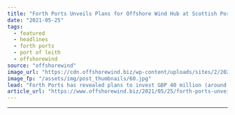 ```yaml
---
title: "Forth Ports Unveils Plans for Offshore Wind Hub at Scottish Port"
date: "2021-05-25"
tags: 
  - featured
  - headlines
  - forth ports
  - port of leith
  - offshorewind
source: "offshorewind"
image_url: "https://cdn.offshorewind.biz/wp-content/uploads/sites/2/2021/05/25094004/Forth-Ports_New-Leith-outer-berth-with-Floating-Foundation-and-Turbine.jpg"
image_fp: "/assets/img/post_thumbnails/60.jpg"
lead: "Forth Ports has revealed plans to invest GBP 40 million (around EUR 46 million)"
article_url: "https://www.offshorewind.biz/2021/05/25/forth-ports-unveils-plans-for-offshore-wind-hub-at-scottish-port/"
---
```


---
